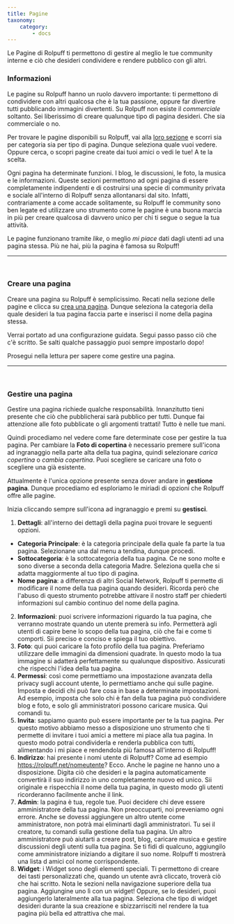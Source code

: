 ```yaml
---
title: Pagine
taxonomy:
    category:
        - docs
---
```


Le Pagine di Rolpuff ti permettono di gestire al meglio le tue community interne e ciò che desideri condividere e rendere pubblico con gli altri.

### Informazioni

Le pagine su Rolpuff hanno un ruolo davvero importante: ti permettono di condividere con altri qualcosa che è la tua passione, oppure far divertire tutti pubblicando immagini divertenti. Su Rolpuff non esiste il _commerciale_ soltanto. Sei liberissimo di creare qualunque tipo di pagina desideri. Che sia commerciale o no.

Per trovare le pagine disponibili su Rolpuff, vai alla [loro sezione](https://rolpuff.net/pages) e scorri sia per categoria sia per tipo di pagina. Dunque seleziona quale vuoi vedere. Oppure cerca, o scopri pagine create dai tuoi amici o vedi le tue! A te la scelta.

Ogni pagina ha determinate funzioni. I blog, le discussioni, le foto, la musica e le informazioni. Queste sezioni permettono ad ogni pagina di essere completamente indipendenti e di costruirsi una specie di community privata e sociale all'interno di Rolpuff senza allontanarsi dal sito. Infatti, contrariamente a come accade solitamente, su Rolpuff le community sono ben legate ed utilizzare uno strumento come le pagine è una buona marcia in più per creare qualcosa di davvero unico per chi ti segue o segue la tua attività.

Le pagine funzionano tramite _like_, o meglio _mi piace_ dati dagli utenti ad una pagina stessa. Più ne hai, più la pagina è famosa su Rolpuff!

<hr>
&nbsp;

### Creare una pagina
Creare una pagina su Rolpuff è semplicissimo. Recati nella sezione delle pagine e clicca su [crea una pagina](https://rolpuff.net/pages/add). Dunque seleziona la categoria della quale desideri la tua pagina faccia parte e inserisci il nome della pagina stessa.

Verrai portato ad una configurazione guidata. Segui passo passo ciò che c'è scritto. Se salti qualche passaggio puoi sempre impostarlo dopo!

Prosegui nella lettura per sapere come gestire una pagina.

<hr>
&nbsp;

### Gestire una pagina
Gestire una pagina richiede qualche responsabilità. Innanzitutto tieni presente che ciò che pubblicherai sarà pubblico per tutti. Dunque fai attenzione alle foto pubblicate o gli argomenti trattati! Tutto è nelle tue mani.

Quindi procediamo nel vedere come fare determinate cose per gestire la tua pagina.
Per cambiare la **Foto di copertina** è necessario premere sull'icona ad ingranaggio nella parte alta della tua pagina, quindi selezionare _carica copertina_ o _cambia copertina_. Puoi scegliere se caricare una foto o scegliere una già esistente.

Attualmente è l'unica opzione presente senza dover andare in **gestione pagina**. Dunque procediamo ed esploriamo le miriadi di opzioni che Rolpuff offre alle pagine.

Inizia cliccando sempre sull'icona ad ingranaggio e premi su **gestisci**.
1. **Dettagli**: all'interno dei dettagli della pagina puoi trovare le seguenti opzioni.
* **Categoria Principale**: è la categoria principale della quale fa parte la tua pagina. Selezionane una dal menu a tendina, dunque procedi.
* **Sottocategoria**: è la sottocategoria della tua pagina. Ce ne sono molte e sono diverse a seconda della categoria Madre. Seleziona quella che si adatta maggiormente al tuo tipo di pagina.
* **Nome pagina**: a differenza di altri Social Network, Rolpuff ti permette di modificare il nome della tua pagina quando desideri. Ricorda però che l'abuso di questo strumento potrebbe attivare il nostro staff per chiederti informazioni sul cambio continuo del nome della pagina.
2. **Informazioni**: puoi scrivere informazioni riguardo la tua pagina, che verranno mostrate quando un utente premerà su info. Permetterà agli utenti di capire bene lo scopo della tua pagina, ciò che fai e come ti comporti. Sii preciso e conciso e spiega il tuo obiettivo.
3. **Foto**: qui puoi caricare la foto profilo della tua pagina. Preferiamo utilizzare delle immagini da dimensioni quadrate. In questo modo la tua immagine si adatterà perfettamente su qualunque dispositivo. Assicurati che rispecchi l'idea della tua pagina.
4. **Permessi**: così come permettiamo una impostazione avanzata della privacy sugli account utente, lo permettiamo anche qui sulle pagine. Imposta e decidi chi può fare cosa in base a determinate impostazioni. Ad esempio, imposta che solo chi è fan della tua pagina può condividere blog e foto, e solo gli amministratori possono caricare musica. Qui comandi tu.
5. **Invita**: sappiamo quanto può essere importante per te la tua pagina. Per questo motivo abbiamo messo a disposizione uno strumento che ti permette di invitare i tuoi amici a mettere mi piace alla tua pagina. In questo modo potrai condividerla e renderla pubblica con tutti, alimentando i mi piace e rendendola più famosa all'interno di Rolpuff!
6. **Indirizzo**: hai presente i nomi utente di Rolpuff? Come ad esempio https://rolpuff.net/nomeutente? Ecco. Anche le pagine ne hanno uno a disposizione. Digita ciò che desideri e la pagina automaticamente convertirà il suo indirizzo in uno completamente nuovo ed unico. Sii originale e rispecchia il nome della tua pagina, in questo modo gli utenti ricorderanno facilmente anche il link.
7. **Admin**: la pagina è tua, regole tue. Puoi decidere chi deve essere amministratore della tua pagina. Non preoccuparti, noi preveniamo ogni errore. Anche se dovessi aggiungere un altro utente come amministratore, non potrà mai eliminarti dagli amministratori. Tu sei il creatore, tu comandi sulla gestione della tua pagina. Un altro amministratore può aiutarti a creare post, blog, caricare musica e gestire discussioni degli utenti sulla tua pagina. Se ti fidi di qualcuno, aggiungilo come amministratore iniziando a digitare il suo nome. Rolpuff ti mostrerà una lista d amici col nome corrispondente.
8. **Widget**: i Widget sono degli elementi speciali. Ti permettono di creare dei tasti personalizzati che, quando un utente avrà cliccato, troverà ciò che hai scritto. Nota le sezioni nella navigazione superiore della tua pagina. Aggiungine uno lì con un widget! Oppure, se lo desideri, puoi aggiungerlo lateralmente alla tua pagina. Seleziona che tipo di widget desideri durante la sua creazione e sbizzarrisciti nel rendere la tua pagina più bella ed attrattiva che mai.